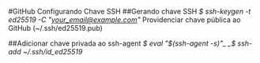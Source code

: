 #GitHub Configurando Chave SSH
##Gerando chave SSH
_$ ssh-keygen -t ed25519 -C "your_email@example.com"_
Providenciar chave pública ao GitHub (~/.ssh/ed25519.pub)

##Adicionar chave privada ao ssh-agent
_$ eval "$(ssh-agent -s)"_
_$ ssh-add ~/.ssh/id_ed25519_

